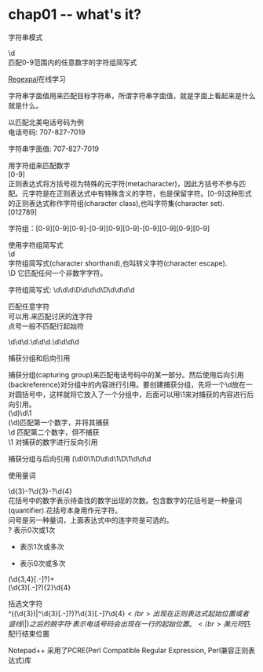 # chap01 -- what's it?

字符串模式</br>

\d</br>
匹配0-9范围内的任意数字的字符组简写式</br>

[Regexpal](http://www.regexpal.com)在线学习</br>

字符串字面值用来匹配目标字符串，所谓字符串字面值，就是字面上看起来是什么就是什么。</br>

以匹配北美电话号码为例</br>
电话号码: 707-827-7019</br>

字符串字面值: 707-827-7019</br>

用字符组来匹配数字</br>
[0-9]</br>
正则表达式将方括号视为特殊的元字符(metacharacter)，因此方括号不参与匹配。元字符是在正则表达式中有特殊含义的字符，也是保留字符。[0-9]这种形式的正则表达式称作字符组(character class),也叫字符集(character set).</br>
[012789] 

字符组：[0-9][0-9][0-9]-[0-9][0-9][0-9]-[0-9][0-9][0-9][0-9]</br>

使用字符组简写式</br>
\d</br>
字符组简写式(character shorthand),也叫转义字符(character escape).</br>
\D 它匹配任何一个非数字字符。</br>

字符组简写式: \d\d\d\D\d\d\d\D\d\d\d\d</br>

匹配任意字符</br>
可以用.来匹配讨厌的连字符</br>
点号一般不匹配行起始符</br>

\d\d\d.\d\d\d.\d\d\d\d</br>

捕获分组和后向引用</br>

捕获分组(capturing group)来匹配电话号码中的某一部分。然后使用后向引用(backreference)对分组中的内容进行引用。要创建捕获分组，先将一个\d放在一对圆括号中，这样就将它放入了一个分组中，后面可以用\1来对捕获的内容进行后向引用。</br>
(\d)\d\1</br>
(\d)匹配第一个数字，并将其捕获</br>
\d 匹配第二个数字，但不捕获</br>
\1 对捕获的数字进行反向引用</br>

捕获分组与后向引用 (\d)0\1\D\d\d\1\D\1\d\d\d</br>

使用量词</br>

\d{3}-?\d{3}-?\d{4}</br>
花括号中的数字表示待查找的数字出现的次数。包含数字的花括号是一种量词(quantifier).花括号本身用作元字符。</br>
问号是另一种量词，上面表达式中的连字符是可选的。</br>
? 表示0次或1次</br>
+ 表示1次或多次</br>
* 表示0次或多次</br>

(\d{3,4}[.-]?)+</br>
(\d{3}[.-]?){2}\d{4}</br>

括选文字符</br>
^(\(\d{3}\)|^\d{3}[.-]?)?\d{3}[.-]?\d{4}$</br>
出现在正则表达式起始位置或者竖线(|)之后的脱字符^,表示电话号码会出现在一行的起始位置。</br>
美元符$匹配行结束位置</br>

Notepad++ 采用了PCRE(Perl Compatible Regular Expression, Perl兼容正则表达式)库</br>

















